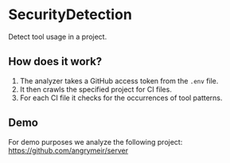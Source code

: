 # SecurityDetection
Detect tool usage in a project.

## How does it work?
1. The analyzer takes a GitHub access token from the `.env` file.
2. It then crawls the specified project for CI files.
3. For each CI file it checks for the occurrences of tool patterns.

## Demo
For demo purposes we analyze the following project: https://github.com/angrymeir/server
